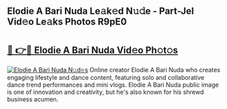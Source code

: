 ## Elodie A Bari Nuda Le𝚊k𝚎d N𝚞𝚍e - Part-JeI Vid𝚎o Le𝚊ks Photos R9pE0

# <h2><a href="http://fbec0x.evod.top/?m=Elodie+A+Bari+Nuda">🔗 👉🔴 Elodie A Bari Nuda Vid𝚎o Ph𝚘t𝚘s</a></h2>

[![Elodie A Bari Nuda N𝚞d𝚎s](https://i.imgur.com/8V9OHl7.gif)](http://fbec0x.evod.top/?m=Elodie+A+Bari+Nuda)
Online creator Elodie A Bari Nuda who creates engaging lifestyle and dance content, featuring solo and collaborative dance trend performances and mini vlogs. Elodie A Bari Nuda public image is one of innovation and creativity, but he's also known for his shrewd business acumen. 

